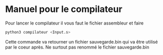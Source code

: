 # Manuel pour le compilateur

Pour lancer le compilateur il vous faut le fichier assembleur et faire
```bash
python3 compilateur <Input.s>
```
Cette commande va retourner un fichier sauvegarde.bin qui va être utilisé par le coeur après.
Ne surtout pas renommé le fichier sauvegarde.bin


